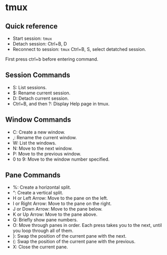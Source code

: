 # tmux

## Quick reference
* Start session: ```tmux```
* Detach session: Ctrl+B, D
* Reconnect to session: ```tmux``` Ctrl+B, S, select detatched session.

First press ctrl+b before entering command.

## Session Commands

* S: List sessions.
* $: Rename current session.
* D: Detach current session.
* Ctrl+B, and then ?: Display Help page in tmux.

## Window Commands

* C: Create a new window.
* ,: Rename the current window.
* W: List the windows.
* N: Move to the next window.
* P: Move to the previous window.
* 0 to 9: Move to the window number specified.

## Pane Commands

* %: Create a horizontal split.
* “: Create a vertical split.
* H or Left Arrow: Move to the pane on the left.
* I or Right Arrow: Move to the pane on the right.
* J or Down Arrow: Move to the pane below.
* K or Up Arrow: Move to the pane above.
* Q: Briefly show pane numbers.
* O: Move through panes in order. Each press takes you to the next, until you loop through all of them.
* }: Swap the position of the current pane with the next.
* {: Swap the position of the current pane with the previous.
* X: Close the current pane.

